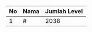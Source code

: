 | No | Nama            | Jumlah Level |
|----|-----------------|--------------|
| 1  | #    |    2038        |
